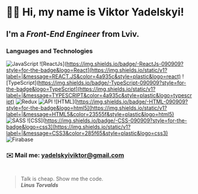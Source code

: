 # 👋🏻 Hi, my name is **Viktor Yadelskyi**!
## I'm a *Front-End Engineer* from Lviv.
### Languages and Technologies 
![JavaScript](https://img.shields.io/static/v1?label=|&message=JAVASCRIPT&color=3c7f5d&style=plastic&logo=javascript)
![ReactJs](https://img.shields.io/badge/-ReactJs-090909?style=for-the-badge&logo=React](https://img.shields.io/static/v1?label=|&message=REACT.JS&color=4a935c&style=plastic&logo=react)
![TypeScript](https://img.shields.io/badge/-TypeScript-090909?style=for-the-badge&logo=TypeScript](https://img.shields.io/static/v1?label=|&message=TYPESCRIPT&color=4a935c&style=plastic&logo=typescript)
![Redux](https://img.shields.io/badge/-Redux-090909?style=for-the-badge&logo=Redux)
![API](https://img.shields.io/badge/-REST&#032;API-090909?style=for-the-badge)
![HTML](https://img.shields.io/badge/-HTML-090909?style=for-the-badge&logo=html5](https://img.shields.io/static/v1?label=|&message=HTML5&color=23555f&style=plastic&logo=html5)
![SASS](https://img.shields.io/static/v1?label=|&message=SASS&color=2b625f&style=plastic&logo=sass)
![CSS](https://img.shields.io/badge/-CSS-090909?style=for-the-badge&logo=css3](https://img.shields.io/static/v1?label=|&message=CSS3&color=285f65&style=plastic&logo=css3)
![Firabase](https://img.shields.io/static/v1?label=|&message=FIREBASE&color=cbb148&style=plastic&logo=firebase)
### ✉️ Mail me: yadelskyiviktor@gmail.com
#
> Talk is cheap. Show me the code. <br/>
> ***Linus Torvalds***
